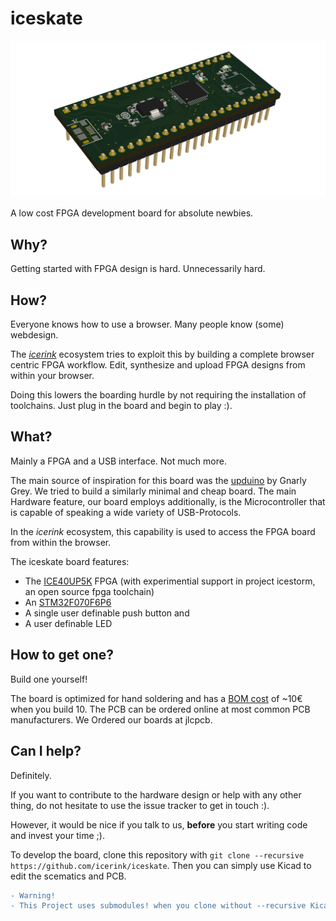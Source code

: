 # iceskate
![rendering of the board](doc/rendering.png)

A low cost FPGA development board for absolute newbies.

## Why?
Getting started with FPGA design is hard. Unnecessarily hard.

## How?
Everyone knows how to use a browser. Many people know (some) webdesign.

The [*icerink*](https://github.com/icerink) ecosystem tries to exploit this by building a complete browser centric FPGA workflow. Edit, synthesize and upload FPGA designs from within your browser.

Doing this lowers the boarding hurdle by not requiring the installation of toolchains. Just plug in the board and begin to play :).

## What?
Mainly a FPGA and a USB interface. Not much more. 

The main source of inspiration for this board was the [upduino](http://gnarlygrey.atspace.cc/development-platform.html) by Gnarly Grey. We tried to build a similarly minimal and cheap board. The main Hardware feature, our board employs additionally, is the Microcontroller that is capable of speaking a wide variety of USB-Protocols.

In the *icerink* ecosystem, this capability is used to access the FPGA board from within the browser. 

The iceskate board features:
* The [ICE40UP5K](http://datasheet.octopart.com/ICE40UP5K-SG48ITR50-Lattice-Semiconductor-datasheet-101745901.pdf) FPGA (with experimential support in project icestorm, an open source fpga toolchain)
* An [STM32F070F6P6](http://datasheet.octopart.com/STM32F070F6P6-STMicroelectronics-datasheet-36993117.pdf)
* A single user definable push button and
* A user definable LED

## How to get one?
Build one yourself!

The board is optimized for hand soldering and has a [BOM cost](https://octopart.com/bom-tool/w8mU938s) of ~10€ when you build 10. The PCB can be ordered online at most common PCB manufacturers. We Ordered our boards at jlcpcb. 

## Can I help?
Definitely.

If you want to contribute to the hardware design or help with any other thing, do not hesitate to use the issue tracker to get in touch :).

However, it would be nice if you talk to us, **before** you start writing code and invest your time ;).

To develop the board, clone this repository with 
`git clone --recursive https://github.com/icerink/iceskate`.
Then you can simply use Kicad to edit the scematics and PCB.

```diff
- Warning!
- This Project uses submodules! when you clone without --recursive Kicad wont find some libraries!
```
